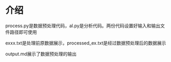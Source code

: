 # 介绍
process.py是数据预处理代码，al.py是分析代码。两份代码设置好输入和输出文件路径即可使用

exxx.txt是处理前原数据展示，processed_ex.txt是经过数据预处理后的数据展示

output.md展示了数据预处理的输出

